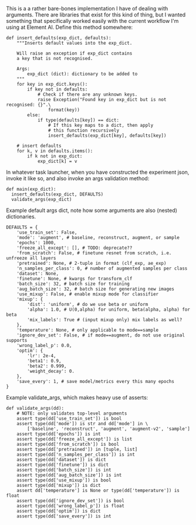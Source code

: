 

This is a a rather bare-bones implementation I have of dealing with arguments. There are libraries that exist for this kind of thing, but I wanted something that
specifically worked easily with the current workflow I'm using at Element AI. Define this method somewhere:

```
def insert_defaults(exp_dict, defaults):
    """Inserts default values into the exp_dict.

    Will raise an exception if exp_dict contains
    a key that is not recognised.

    Args:
        exp_dict (dict): dictionary to be added to
    """
    for key in exp_dict.keys():
        if key not in defaults:
            # Check if there are any unknown keys.
            raise Exception("Found key in exp_dict but is not recognised: {}".\
                format(key))
        else:
            if type(defaults[key]) == dict:
                # If this key maps to a dict, then apply
                # this function recursively
                insert_defaults(exp_dict[key], defaults[key])

    # insert defaults
    for k, v in defaults.items():
        if k not in exp_dict:
            exp_dict[k] = v
```

In whatever task launcher, when you have constructed the experiment json, invoke it like so, and also invoke an args validation method:

```
def main(exp_dict):
  insert_defaults(exp_dict, DEFAULTS)
  validate_args(exp_dict)
```

Example default args dict, note how some arguments are also (nested) dictionaries.

```
DEFAULTS = {
    'use_train_set': False,
    'mode': 'augment', # baseline, reconstruct, augment, or sample
    'epochs': 1000,
    'freeze_all_except': [], # TODO: deprecate??
    'from_scratch': False, # finetune resnet from scratch, i.e. unfreeze all layers
    'pretrained': None, # 2-tuple in format (clf_exp, ae_exp)
    'n_samples_per_class': 0, # number of augmented samples per class
    'dataset': None,
    'finetune': None, # kwargs for transform_clf
    'batch_size': 32, # batch size for training
    'aug_batch_size': 32, # batch size for generating new images
    'use_mixup': False, # enable mixup mode for classifier
    'mixup': {
        'dist': 'uniform', # do we use beta or uniform
        'alpha': 1.0, # U(0,alpha) for uniform, beta(alpha, alpha) for beta
        'mix_labels': True # (input mixup only) mix labels as well?
    },
    'temperature': None, # only applicable to mode==sample
    'ignore_dev_set': False, # if mode==augment, do not use original supports
    'wrong_label_p': 0.0,
    'optim': {
        'lr': 2e-4, 
        'beta1': 0.9, 
        'beta2': 0.999, 
        'weight_decay': 0.
    },
    'save_every': 1, # save model/metrics every this many epochs
}
```

Example validate_args, which makes heavy use of asserts:

```
def validate_args(dd):
    # NOTE: only validates top-level arguments
    assert type(dd['use_train_set']) is bool
    assert type(dd['mode']) is str and dd['mode'] in \
        ['baseline', 'reconstruct', 'augment', 'augment-v2', 'sample']
    assert type(dd['epochs']) is int
    assert type(dd['freeze_all_except']) is list
    assert type(dd['from_scratch']) is bool
    assert type(dd['pretrained']) in [tuple, list]
    assert type(dd['n_samples_per_class']) is int
    assert type(dd['dataset']) is dict
    assert type(dd['finetune']) is dict
    assert type(dd['batch_size']) is int
    assert type(dd['aug_batch_size']) is int
    assert type(dd['use_mixup']) is bool
    assert type(dd['mixup']) is dict
    assert dd['temperature'] is None or type(dd['temperature']) is float
    assert type(dd['ignore_dev_set']) is bool
    assert type(dd['wrong_label_p']) is float
    assert type(dd['optim']) is dict
    assert type(dd['save_every']) is int
```
